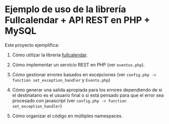 # Ejemplo de uso de la librería Fullcalendar + API REST en PHP + MySQL #

Este proyecto ejemplifica:

1. Cómo utilizar la librería [fullcalendar](https://fullcalendar.io).

2. Cómo implementar un servicio REST en PHP (ver ```eventos.php```).

3. Cómo gestionar errores basados en excepciones (ver ```config.php -> function set_exception_handler``` y ```Evento.php```)

4. Cómo generar una salida apropiada para los errores dependiendo de si el destinatario es el usuario final o si
   está pensado para que el error sea procesado con javascript (ver ```config.php -> function set_exception_handler```)

5. Cómo organizar el código en múltiples namespaces.